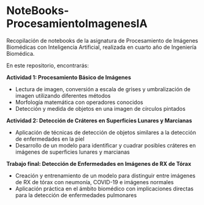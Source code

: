 # NoteBooks-ProcesamientoImagenesIA
Recopilación de notebooks de la asignatura de Procesamiento de Imágenes Biomédicas con Inteligencia Artificial, realizada en cuarto año de Ingeniería Biomédica.

En este repositorio, encontrarás:

**Actividad 1: Procesamiento Básico de Imágenes**
- Lectura de imagen, conversión a escala de grises y umbralización de imagen utilizando diferentes métodos
- Morfología matemática con operadores conocidos
- Detección y medida de objetos en una imagen de círculos pintados

**Actividad 2: Detección de Cráteres en Superficies Lunares y Marcianas**
- Aplicación de técnicas de detección de objetos similares a la detección de enfermedades en la piel
- Desarrollo de un modelo para identificar y cuadrar posibles cráteres en imágenes de superficies lunares y marcianas

**Trabajo final: Detección de Enfermedades en Imágenes de RX de Tórax**
- Creación y entrenamiento de un modelo para distinguir entre imágenes de RX de tórax con neumonía, COVID-19 e imágenes normales
- Aplicación práctica en el ámbito biomédico con implicaciones directas para la detección de enfermedades pulmonares

